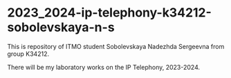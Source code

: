 # 2023_2024-ip-telephony-k34212-sobolevskaya-n-s

This is repository of ITMO student Sobolevskaya Nadezhda Sergeevna from group K34212.

There will be my laboratory works on the IP Telephony, 2023-2024.
